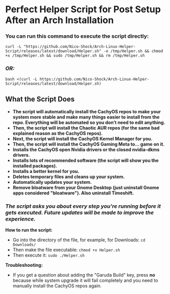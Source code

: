 # Perfect Helper Script for Post Setup After an Arch Installation

### **You can run this command to execute the script directly:**
```
curl -L "https://github.com/Nico-Shock/Arch-Linux-Helper-Script/releases/latest/download/Helper.sh" -o /tmp/Helper.sh && chmod +x /tmp/Helper.sh && sudo /tmp/Helper.sh && rm /tmp/Helper.sh
```

### *OR:*

```
bash <(curl -L https://github.com/Nico-Shock/Arch-Linux-Helper-Script/releases/latest/download/Helper.sh)
```

## **What the Script Does**

- **The script will automatically install the CachyOS repos to make your system more stable and make many things easier to install from the repo. Everything will be automated so you don’t need to edit anything.**
- **Then, the script will install the Chaotic AUR repos (for the same bad explained reason as the CachyOS repos).**
- **Next, the script will install the CachyOS Kernel Manager for you.**
- **Then, the script will install the CachyOS Gaming Meta to... game on it.**
- **Installs the CachyOS open Nvidia drivers or the closed nvidia-dkms drivers.**
- **Installs lots of recommended software (the script will show you the installed packages).**
- **Installs a better kernel for you.**
- **Deletes temporary files and cleans up your system.**
- **Automatically updates your system.**
- **Remove bloatware from your Gnome Desktop (just uninstall Gnome apps considered "bloatware"). Also uninstall Timeshift.**

### *The script asks you about every step you're running before it gets executed. Future updates will be made to improve the experience.*

**How to run the script:**

- Go into the directory of the file, for example, for Downloads: `cd Downloads/`
- Then make the file executable: `chmod +x Helper.sh`
- Then execute it: `sudo ./Helper.sh`

**Troubleshooting:**

- If you get a question about adding the "Garuda Build" key, press **no** because while system upgrade it will fail completely and you need to manually install the CachyOS repos again.
